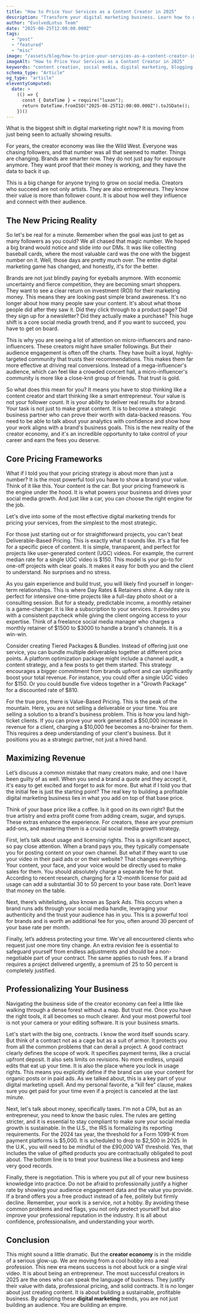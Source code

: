 ```yaml
---
title: "How to Price Your Services as a Content Creator in 2025"
description: "Transform your digital marketing business. Learn how to get paid for usage rights, negotiate deals, and leverage audience engagement for social media growth."
author: "EvolvedLotus Team"
date: "2025-08-25T12:00:00.000Z"
tags:
  - "post"
  - "featured"
  - "misc"
image: "/assets/blog/how-to-price-your-services-as-a-content-creator-in-2025.png"
imageAlt: "How to Price Your Services as a Content Creator in 2025"
keywords: "content creation, social media, digital marketing, blogging, SEO, content strategy, social media marketing, online marketing"
schema_type: "Article"
og_type: "article"
eleventyComputed:
  date: >
    (() => {
      const { DateTime } = require("luxon");
      return DateTime.fromISO("2025-08-25T12:00:00.000Z").toJSDate();
    })()
---
```


What is the biggest shift in digital marketing right now? It is moving from just being seen to actually showing results.

For years, the creator economy was like the Wild West. Everyone was chasing followers, and that number was all that seemed to matter. Things are changing. Brands are smarter now. They do not just pay for exposure anymore. They want proof that their money is working, and they have the data to back it up.

This is a big change for anyone trying to grow on social media. Creators who succeed are not only artists. They are also entrepreneurs. They know their value is more than follower count. It is about how well they influence and connect with their audience.



## **The New Pricing Reality**

So let's be real for a minute. Remember when the goal was just to get as many followers as you could? We all chased that magic number. We hoped a big brand would notice and slide into our DMs. It was like collecting baseball cards, where the most valuable card was the one with the biggest number on it. Well, those days are pretty much over. The entire digital marketing game has changed, and honestly, it's for the better.

Brands are not just blindly paying for eyeballs anymore. With economic uncertainty and fierce competition, they are becoming smart shoppers. They want to see a clear return on investment (ROI) for their marketing money. This means they are looking past simple brand awareness. It's no longer about how many people saw your content. It's about what those people did after they saw it. Did they click through to a product page? Did they sign up for a newsletter? Did they actually make a purchase? This huge shift is a core social media growth trend, and if you want to succeed, you have to get on board.

This is why you are seeing a lot of attention on micro-influencers and nano-influencers. These creators might have smaller followings. But their audience engagement is often off the charts. They have built a loyal, highly-targeted community that trusts their recommendations. This makes them far more effective at driving real conversions. Instead of a mega-influencer's audience, which can feel like a crowded concert hall, a micro-influencer's community is more like a close-knit group of friends. That trust is gold.

So what does this mean for you? It means you have to stop thinking like a content creator and start thinking like a smart entrepreneur. Your value is not your follower count. It is your ability to deliver real results for a brand. Your task is not just to make great content. It is to become a strategic business partner who can prove their worth with data-backed reasons. You need to be able to talk about your analytics with confidence and show how your work aligns with a brand's business goals. This is the new reality of the creator economy, and it's an incredible opportunity to take control of your career and earn the fees you deserve.





## **Core Pricing Frameworks**

What if I told you that your pricing strategy is about more than just a number? It is the most powerful tool you have to show a brand your value. Think of it like this. Your content is the car. But your pricing framework is the engine under the hood. It is what powers your business and drives your social media growth. And just like a car, you can choose the right engine for the job.

Let's dive into some of the most effective digital marketing trends for pricing your services, from the simplest to the most strategic.

For those just starting out or for straightforward projects, you can't beat Deliverable-Based Pricing. This is exactly what it sounds like. It's a flat fee for a specific piece of content. It is simple, transparent, and perfect for projects like user-generated content (UGC) videos. For example, the current median rate for a single UGC video is $150. This model is your go-to for one-off projects with clear goals. It makes it easy for both you and the client to understand. No surprises and no stress.

As you gain experience and build trust, you will likely find yourself in longer-term relationships. This is where Day Rates & Retainers shine. A day rate is perfect for intensive one-time projects like a full-day photo shoot or a consulting session. But for a steady, predictable income, a monthly retainer is a game-changer. It is like a subscription to your services. It provides you with a consistent paycheck while giving the client ongoing access to your expertise. Think of a freelance social media manager who charges a monthly retainer of $1500 to $3000 to handle a brand's channels. It is a win-win.

Consider creating Tiered Packages & Bundles. Instead of offering just one service, you can bundle multiple deliverables together at different price points. A platform optimization package might include a channel audit, a content strategy, and a few posts to get them started. This strategy encourages a bigger commitment from brands upfront and can significantly boost your total revenue. For instance, you could offer a single UGC video for $150. Or you could bundle five videos together in a "Growth Package" for a discounted rate of $810.

For the true pros, there is Value-Based Pricing. This is the peak of the mountain. Here, you are not selling a deliverable or your time. You are selling a solution to a brand's business problem. This is how you land high-ticket clients. If you can prove your work generated a $50,000 increase in revenue for a client, charging a $10,000 fee becomes a no-brainer for them. This requires a deep understanding of your client's business. But it positions you as a strategic partner, not just a hired hand.





## **Maximizing Revenue**

Let’s discuss a common mistake that many creators make, and one I have been guilty of as well. When you send a brand a quote and they accept it, it's easy to get excited and forget to ask for more. But what if I told you that the initial fee is just the starting point? The real key to building a profitable digital marketing business lies in what you add on top of that base price.

Think of your base price like a coffee. Is it good on its own right? But the true artistry and extra profit come from adding cream, sugar, and syrups. These extras enhance the experience. For creators, these are your premium add-ons, and mastering them is a crucial social media growth strategy.

First, let’s talk about usage and licensing rights. This is a significant aspect, so pay close attention. When a brand pays you, they typically compensate you for posting content on your own channel. But what if they want to use your video in their paid ads or on their website? That changes everything. Your content, your face, and your voice would be directly used to make sales for them. You should absolutely charge a separate fee for that. According to recent research, charging for a 12-month license for paid ad usage can add a substantial 30 to 50 percent to your base rate. Don’t leave that money on the table.

Next, there’s whitelisting, also known as Spark Ads. This occurs when a brand runs ads through your social media handle, leveraging your authenticity and the trust your audience has in you. This is a powerful tool for brands and is worth an additional fee for you, often around 30 percent of your base rate per month.

Finally, let’s address protecting your time. We’ve all encountered clients who request just one more tiny change. An extra revision fee is essential to safeguard yourself from endless adjustments and should be a non-negotiable part of your contract. The same applies to rush fees. If a brand requires a project delivered urgently, a premium of 25 to 50 percent is completely justified.





## **Professionalizing Your Business**

Navigating the business side of the creator economy can feel a little like walking through a dense forest without a map. But trust me. Once you have the right tools, it all becomes so much clearer. And your most powerful tool is not your camera or your editing software. It is your business smarts.

Let's start with the big one, contracts. I know the word itself sounds scary. But think of a contract not as a cage but as a suit of armor. It protects you from all the common problems that can derail a project. A good contract clearly defines the scope of work. It specifies payment terms, like a crucial upfront deposit. It also sets limits on revisions. No more endless, unpaid edits that eat up your time. It is also the place where you lock in usage rights. This means you explicitly define if the brand can use your content for organic posts or in paid ads. As we talked about, this is a key part of your digital marketing upsell. And my personal favorite, a "kill fee" clause, makes sure you get paid for your time even if a project is canceled at the last minute.

Next, let's talk about money, specifically taxes. I'm not a CPA, but as an entrepreneur, you need to know the basic rules. The rules are getting stricter, and it is essential to stay compliant to make sure your social media growth is sustainable. In the U.S., the IRS is formalizing its reporting requirements. For the 2024 tax year, the threshold for a Form 1099-K from payment platforms is $5,000. It is scheduled to drop to $2,500 in 2025. In the U.K., you will need to be mindful of the £90,000 VAT threshold. Yes, that includes the value of gifted products you are contractually obligated to post about. The bottom line is to treat your business like a business and keep very good records.

Finally, there is negotiation. This is where you put all of your new business knowledge into practice. Do not be afraid to professionally justify a higher rate by showing your audience engagement data and the value you provide. If a brand offers you a free product instead of a fee, politely but firmly decline. Remember, your work is a service, not a hobby. By avoiding these common problems and red flags, you not only protect yourself but also improve your professional reputation in the industry. It is all about confidence, professionalism, and understanding your worth.





## **Conclusion**

This might sound a little dramatic. But the **creator economy** is in the middle of a serious glow-up. We are moving from a cool hobby into a real profession. This new era means success is not about luck or a single viral video. It is about being an entrepreneur. The most successful creators in 2025 are the ones who can speak the language of business. They justify their value with data, professional pricing, and solid contracts. It is no longer about just creating content. It is about building a sustainable, profitable business. By adopting these **digital marketing** trends, you are not just building an audience. You are building an empire.
